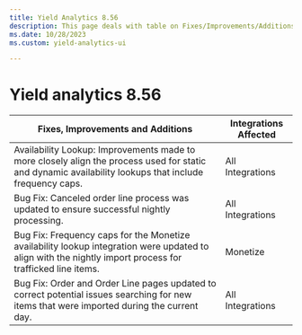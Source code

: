 ```yaml
---
title: Yield Analytics 8.56
description: This page deals with table on Fixes/Improvements/Additions and Integrations Affected (Version 8.56).
ms.date: 10/28/2023
ms.custom: yield-analytics-ui

---
```



# Yield analytics 8.56

| Fixes, Improvements and Additions                                                                                                                         | Integrations Affected |
|-----------------------------------------------------------------------------------------------------------------------------------------------------------|-----------------------|
| Availability Lookup: Improvements made to more closely align the process used for static and dynamic availability lookups that include frequency caps.    | All Integrations      |
| Bug Fix: Canceled order line process was updated to ensure successful nightly processing.                                                                 | All Integrations      |
| Bug Fix: Frequency caps for the Monetize availability lookup integration were updated to align with the nightly import process for trafficked line items. | Monetize              |
| Bug Fix: Order and Order Line pages updated to correct potential issues searching for new items that were imported during the current day.                | All Integrations      |
